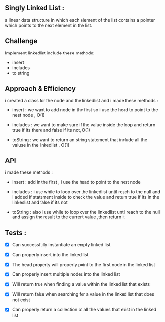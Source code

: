 ## Singly Linked List :

a linear data structure in which each element of the
list contains a pointer which points to the next element in the list.

## Challenge

Implement linkedlist include these methods:
+ insert
+ includes
+ to string

##  Approach & Efficiency 
 i created a class for the node and the linkedlist and i made these methods : 
+ insert : 
 we want to add node in the first so i use the head to point to the nest node , O(1) 
 
+ includes :
 we want to make sure if the value inside the loop and return true if its there and false if its not, O(1)

+ toString : we want to return an string statement that include all the valuse in the linkedlist , O(1)

## API 

i made these methods : 
+ insert : 
 add in the first , i use the head to point to the nest node 
 
+ includes :
 i use while to loop over the linkedlist until reach to the null and i added if statement inside to 
check the value and return true if its in the linkeslist and false if its not

+ toString : also i use while to loop over the linkedlist until reach to the null and assign the result to the current value ,then return it 



## Tests :
- [x] Can successfully instantiate an empty linked list

- [x] Can properly insert into the linked list

- [x] The head property will properly point to the first node in the linked list

- [x] Can properly insert multiple nodes into the linked list

- [x] Will return true when finding a value within the linked list that exists

- [x] Will return false when searching for a value in the linked list that does not exist

- [x] Can properly return a collection of all the values that exist in the linked list